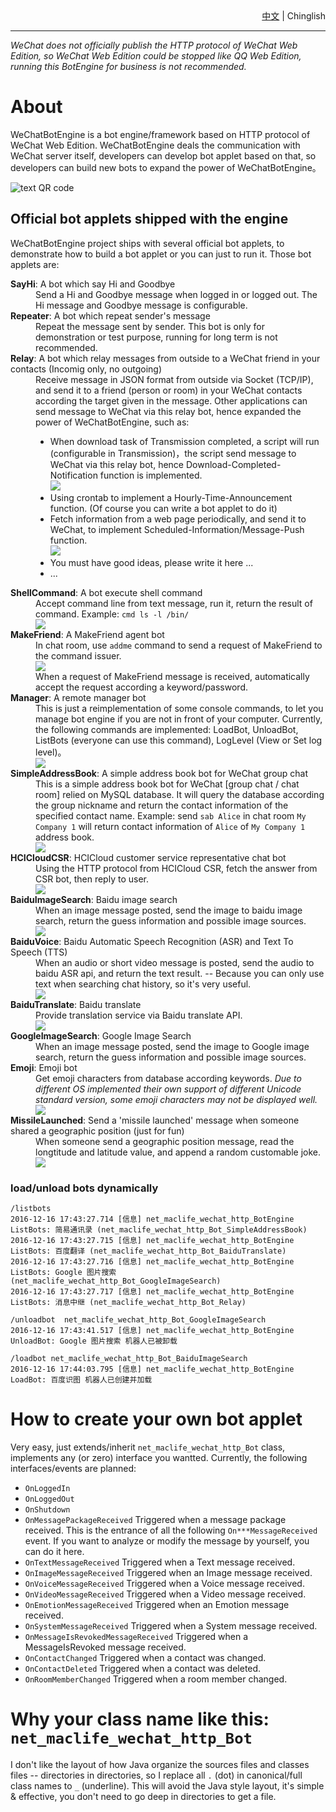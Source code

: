 <div style='text-align:right;'><a href='/doc/ReadMe.中文.md'>中文</a> | <span>Chinglish</span></div>

----

*WeChat does not officially publish the HTTP protocol of WeChat Web Edition, so WeChat Web Edition could be stopped like QQ Web Edition, running this BotEngine for business is not recommended.*

# About #

WeChatBotEngine is a bot engine/framework based on HTTP protocol of WeChat Web Edition.
WeChatBotEngine deals the communication with WeChat server itself, developers can develop bot applet based on that, so developers can build new bots to expand the power of WeChatBotEngine。

![text QR code](https://github.com/moontide/WeChatBotEngine/raw/master/doc/img/text-QR-code.png)

## Official bot applets shipped with the engine ##
WeChatBotEngine project ships with several official bot applets, to demonstrate how to build a bot applet or you can just to run it.
Those bot applets are:

<dl>
	<dt><strong>SayHi</strong>: A bot which say Hi and Goodbye</dt>
	<dd>
		Send a Hi and Goodbye message when logged in or logged out. The Hi message and Goodbye message is configurable.
	</dd>
	<dt><strong>Repeater</strong>: A bot which repeat sender's message</dt>
	<dd>
		Repeat the message sent by sender. This bot is only for demonstration or test purpose, running for long term is not recommended.
	</dd>
	<dt><strong>Relay</strong>: A bot which relay messages from outside to a WeChat friend in your contacts (Incomig only, no outgoing)</dt>
	<dd>
		Receive message in JSON format from outside via Socket (TCP/IP), and send it to a friend (person or room) in your WeChat contacts according the target given in the message. Other applications can send message to WeChat via this relay bot, hence expanded the power of WeChatBotEngine, such as:
		<br/>
		<ul>
			<li>When download task of Transmission completed, a script will run (configurable in Transmission)，the script send message to WeChat via this relay bot, hence Download-Completed-Notification function is implemented.
				<br/>
				<img src='https://github.com/moontide/WeChatBotEngine/raw/master/doc/img/bot-relay.notify-transmission-download-complete.png'/>
			</li>
			<li>Using crontab to implement a Hourly-Time-Announcement function. (Of course you can write a bot applet to do it)</li>
			<li>Fetch information from a web page periodically, and send it to WeChat, to implement Scheduled-Information/Message-Push function.
				<br/>
				<img src='https://github.com/moontide/WeChatBotEngine/raw/master/doc/img/bot-relay.message-push-qiushibaike.png'/>
			</li>
			<li>You must have good ideas, please write it here ...</li>
			<li>...</li>
		</ul>
	</dd>
	<dt><strong>ShellCommand</strong>: A bot execute shell command</dt>
	<dd>
		Accept command line from text message, run it, return the result of command. Example: <code>cmd ls -l /bin/</code>
		<br/>
		<img src='https://github.com/moontide/WeChatBotEngine/raw/master/doc/img/bot-shell-command.png'/>
	</dd>
	<dt><strong>MakeFriend</strong>: A MakeFriend agent bot</dt>
	<dd>In chat room, use <code>addme</code> command to send a request of MakeFriend to the command issuer.
		<br/>
		<img src='https://github.com/moontide/WeChatBotEngine/raw/master/doc/img/bot-make-friend-addme.png'/>
		<br/>
		When a request of MakeFriend message is received, automatically accept the request according a keyword/password.
	</dd>
	<dt><strong>Manager</strong>: A remote manager bot</dt>
	<dd>This is just a reimplementation of some console commands, to let you manage bot engine if you are not in front of your computer. Currently, the following commands are implemented: LoadBot, UnloadBot, ListBots (everyone can use this command), LogLevel (View or Set log level)。
		<br/>
		<img src='https://github.com/moontide/WeChatBotEngine/raw/master/doc/img/bot-manager.png'/>
	</dd>
	<dt><strong>SimpleAddressBook</strong>: A simple address book bot for WeChat group chat</dt>
	<dd>
		This is a simple address book bot for WeChat [group chat / chat room] relied on MySQL database. It will query the database according the group nickname and return the contact information of the specified contact name. Example: send <code>sab Alice</code> in chat room <code>My Company 1</code> will return contact information of <code>Alice</code> of <code>My Company 1</code> address book.
		<br/>
		<img src='https://github.com/moontide/WeChatBotEngine/raw/master/doc/img/bot-simple-address-book.png'/>
	</dd>
	<dt><strong>HCICloudCSR</strong>: HCICloud customer service representative chat bot</dt>
	<dd>
		Using the HTTP protocol from HCICloud CSR, fetch the answer from CSR bot, then reply to user.
		<br/>
		<img src='https://github.com/moontide/WeChatBotEngine/raw/master/doc/img/bot-hcicloud-csr.png'/>
	</dd>
	<dt><strong>BaiduImageSearch</strong>: Baidu image search</dt>
	<dd>
		When an image message posted, send the image to baidu image search, return the guess information and possible image sources.
		<br/>
		<img src='https://github.com/moontide/WeChatBotEngine/raw/master/doc/img/bot-baidu-image-search.png'/>
	</dd>
	<dt><strong>BaiduVoice</strong>: Baidu Automatic Speech Recognition (ASR) and Text To Speech (TTS)</dt>
	<dd>
		When an audio or short video message is posted, send the audio to baidu ASR api, and return the text result. -- Because you can only use text when searching chat history, so it's very useful.
		<br/>
		<img src='https://github.com/moontide/WeChatBotEngine/raw/master/doc/img/bot-baidu-voice.png'/>
	</dd>
	<dt><strong>BaiduTranslate</strong>: Baidu translate</dt>
	<dd>
		Provide translation service via Baidu translate API.
		<br/>
		<img src='https://github.com/moontide/WeChatBotEngine/raw/master/doc/img/bot-baidu-translate.png'/>
	</dd>
	<dt><strong>GoogleImageSearch</strong>: Google Image Search</dt>
	<dd>
		When an image message posted, send the image to Google image search, return the guess information and possible image sources.
	</dd>
	<dt><strong>Emoji</strong>: Emoji bot</dt>
	<dd>
		Get emoji characters from database according keywords. <em>Due to different OS implemented their own support of different Unicode standard version, some emoji characters may not be displayed well.</em>
		<br/>
		<img src='https://github.com/moontide/WeChatBotEngine/raw/master/doc/img/bot-emoji.png'/>
	</dd>
	<dt><strong>MissileLaunched</strong>: Send a 'missile launched' message when someone shared a geographic position (just for fun)</dt>
	<dd>
		When someone send a geographic position message, read the longtitude and latitude value, and append a random customable joke.
		<br/>
		<img src='https://github.com/moontide/WeChatBotEngine/raw/master/doc/img/bot-missile-launched.png'/>
	</dd>
</dl>

### load/unload bots dynamically ###
	/listbots
	2016-12-16 17:43:27.714 [信息] net_maclife_wechat_http_BotEngine ListBots: 简易通讯录 (net_maclife_wechat_http_Bot_SimpleAddressBook)
	2016-12-16 17:43:27.715 [信息] net_maclife_wechat_http_BotEngine ListBots: 百度翻译 (net_maclife_wechat_http_Bot_BaiduTranslate)
	2016-12-16 17:43:27.716 [信息] net_maclife_wechat_http_BotEngine ListBots: Google 图片搜索 (net_maclife_wechat_http_Bot_GoogleImageSearch)
	2016-12-16 17:43:27.717 [信息] net_maclife_wechat_http_BotEngine ListBots: 消息中继 (net_maclife_wechat_http_Bot_Relay)

	/unloadbot  net_maclife_wechat_http_Bot_GoogleImageSearch
	2016-12-16 17:43:41.517 [信息] net_maclife_wechat_http_BotEngine UnloadBot: Google 图片搜索 机器人已被卸载

	/loadbot net_maclife_wechat_http_Bot_BaiduImageSearch
	2016-12-16 17:44:03.795 [信息] net_maclife_wechat_http_BotEngine LoadBot: 百度识图 机器人已创建并加载

# How to create your own bot applet #
Very easy, just extends/inherit `net_maclife_wechat_http_Bot` class, implements any (or zero) interface you wantted.
Currently, the following interfaces/events are planned:

- `OnLoggedIn`
- `OnLoggedOut`
- `OnShutdown`
- `OnMessagePackageReceived` Triggered when a message package received. This is the entrance of all the following `On***MessageReceived` event. If you want to analyze or modify the message by yourself, you can do it here.
- `OnTextMessageReceived` Triggered when a Text message received.
- `OnImageMessageReceived` Triggered when an Image message received.
- `OnVoiceMessageReceived` Triggered when a Voice message received.
- `OnVideoMessageReceived` Triggered when a Video message received.
- `OnEmotionMessageReceived` Triggered when an Emotion message received.
- `OnSystemMessageReceived` Triggered when a System message received.
- `OnMessageIsRevokedMessageReceived` Triggered when a MessageIsRevoked message received.
- `OnContactChanged` Triggered when a contact was changed.
- `OnContactDeleted` Triggered when a contact was deleted.
- `OnRoomMemberChanged` Triggered when a room member changed.

# Why your class name like this: `net_maclife_wechat_http_Bot` #
I don't like the layout of how Java organize the sources files and classes files -- directories in directories, so I replace all `.` (dot) in canonical/full class names to `_` (underline). This will avoid the Java style layout, it's simple & effective, you don't need to go deep in directories to get a file.
